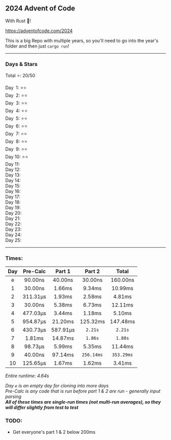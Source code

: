 
## 2024 Advent of Code

With Rust 🦀!

https://adventofcode.com/2024

This is a big Repo with multiple years, so you'll need to go into the year's folder and then just `cargo run`!

****

### Days & Stars

Total ⭐: 20/50  

Day &emsp14;1: ⭐⭐  
Day &emsp14;2: ⭐⭐  
Day &emsp14;3: ⭐⭐  
Day &emsp14;4: ⭐⭐  
Day &emsp14;5: ⭐⭐  
Day &emsp14;6: ⭐⭐  
Day &emsp14;7: ⭐⭐  
Day &emsp14;8: ⭐⭐  
Day &emsp14;9: ⭐⭐  
Day 10: ⭐⭐  
Day 11:  
Day 12:  
Day 13:  
Day 14:  
Day 15:  
Day 16:  
Day 17:  
Day 18:  
Day 19:  
Day 20:  
Day 21:  
Day 22:  
Day 23:  
Day 24:  
Day 25:  

****

### Times:

| Day  | Pre-Calc | Part 1   | Part 2     | Total      |
| :--: | :------: | :------: | :--------: | :--------: |
| e    | 90.00ns  | 40.00ns  | 30.00ns    | 160.00ns   |
| 1    | 30.00ns  | 1.66ms   | 9.34ms     | 10.99ms    |
| 2    | 311.31µs | 1.93ms   | 2.58ms     | 4.81ms     |
| 3    | 30.00ns  | 5.38ms   | 6.73ms     | 12.11ms    |
| 4    | 477.03µs | 3.44ms   | 1.18ms     | 5.10ms     |
| 5    | 954.87µs | 21.20ms  | 125.32ms   | 147.48ms   |
| 6    | 430.73µs | 587.91µs | `2.21s`    | `2.21s`    |
| 7    | 1.81ms   | 14.87ms  | `1.86s`    | `1.88s`    |
| 8    | 98.73µs  | 5.99ms   | 5.35ms     | 11.44ms    |
| 9    | 40.00ns  | 97.14ms  | `256.14ms` | `353.29ms` |
| 10   | 125.65µs | 1.67ms   | 1.62ms     | 3.41ms     |

*Entire runtime: 4.64s*

*Day `e` is an empty day for cloning into more days*  
*Pre-Calc is any code that is run before part 1 & 2 are run - generally input parsing*  
***All of these times are single-run times (not multi-run averages), so they will differ slightly from test to test***

### TODO:

* Get everyone's part 1 & 2 below 200ms
